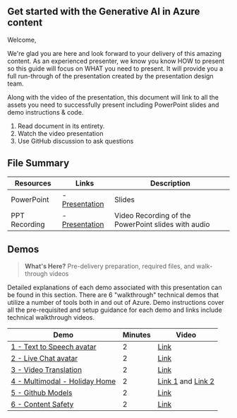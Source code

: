 ## Get started with the Generative AI in Azure content

Welcome,

We're glad you are here and look forward to your delivery of this amazing content. As an experienced presenter, we know you know HOW to present so this guide will focus on WHAT you need to present. It will provide you a full run-through of the presentation created by the presentation design team. 

Along with the video of the presentation, this document will link to all the assets you need to successfully present including PowerPoint slides and demo instructions &
code.

1.  Read document in its entirety.
2.  Watch the video presentation
3.  Use GitHub discussion to ask questions

## File Summary

| Resources          | Links                            | Description |
|-------------------|----------------------------------|-------------------|
| PowerPoint        | - [Presentation](https://aka.ms/AArvvsq) | Slides |
| PPT Recording     | - [Presentation]() | Video Recording of the PowerPoint slides with audio |


## Demos

> **What's Here?** Pre-delivery preparation, required files, and walk-through videos

Detailed explanations of each demo associated with this presentation can be found in this section. There are 6 "walkthrough" technical demos that utilize a number of tools both in and out of Azure. Demo instructions cover all the pre-requisited and setup guidance for each demo and links include technical walkthrough videos.

| Demo 	                                                                                               | Minutes | Video |
-------------------------------------------------------------------------------------------------------|---------|----------------- | 
|  [1 - Text to Speech avatar](text-to-speech-avatar-demo)      | 2       | [Link](https://aka.ms/AArvvsu) |
|  [2 - Live Chat avatar](live-chat-avatar-demo)                | 2       | [Link](https://aka.ms/AArw3ie) |
|  [3 - Video Translation](video-translation-demo)              | 2       | [Link](https://aka.ms/AArw3ip) |
|  [4 - Multimodal - Holiday Home](multimodal)                  | 2       | [Link 1](https://aka.ms/AArw3if) and [Link 2](https://aka.ms/AArvo23) |
|  [5 - Github Models](github-models)                           | 2       | [Link](https://aka.ms/AArvo1o) |
|  [6 - Content Safety](text-to-speech-avatar-demo)             | 2       | [Link](https://aka.ms/AArvvse) |
